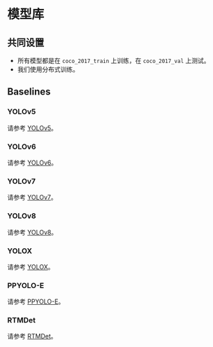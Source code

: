 # 模型库

## 共同设置

- 所有模型都是在 `coco_2017_train` 上训练，在 `coco_2017_val` 上测试。
- 我们使用分布式训练。

## Baselines

### YOLOv5

请参考 [YOLOv5](https://github.com/open-mmlab/mmyolo/blob/main/configs/yolov5)。

### YOLOv6

请参考 [YOLOv6](https://github.com/open-mmlab/mmyolo/blob/main/configs/yolov6)。

### YOLOv7

请参考 [YOLOv7](https://github.com/open-mmlab/mmyolo/blob/main/configs/yolov7)。

### YOLOv8

请参考 [YOLOv8](https://github.com/open-mmlab/mmyolo/blob/main/configs/yolov8)。

### YOLOX

请参考 [YOLOX](https://github.com/open-mmlab/mmyolo/blob/main/configs/yolox)。

### PPYOLO-E

请参考 [PPYOLO-E](https://github.com/open-mmlab/mmyolo/blob/main/configs/ppyoloe)。

### RTMDet

请参考 [RTMDet](https://github.com/open-mmlab/mmyolo/blob/main/configs/rtmdet)。
